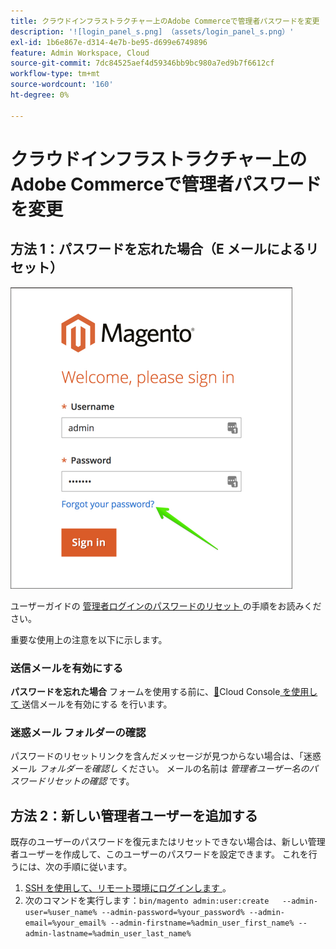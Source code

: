 ```yaml
---
title: クラウドインフラストラクチャー上のAdobe Commerceで管理者パスワードを変更
description: '![login_panel_s.png] （assets/login_panel_s.png）'
exl-id: 1b6e867e-d314-4e7b-be95-d699e6749896
feature: Admin Workspace, Cloud
source-git-commit: 7dc84525aef4d59346bb9bc980a7ed9b7f6612cf
workflow-type: tm+mt
source-wordcount: '160'
ht-degree: 0%

---
```


# クラウドインフラストラクチャー上のAdobe Commerceで管理者パスワードを変更

## 方法 1：パスワードを忘れた場合（E メールによるリセット）

![login_panel_s.png](assets/login_panel_s.png)

ユーザーガイドの [ 管理者ログインのパスワードのリセット ](https://experienceleague.adobe.com/docs/commerce-admin/start/admin/admin-signin.html#admin-sign-in) の手順をお読みください。

重要な使用上の注意を以下に示します。

### 送信メールを有効にする

**パスワードを忘れた場合** フォームを使用する前に、[&#128279;](https://experienceleague.adobe.com/docs/commerce-cloud-service/user-guide/project/overview.html)Cloud Console[ を使用して ](https://experienceleague.adobe.com/docs/commerce-cloud-service/user-guide/project/outgoing-emails.html) 送信メールを有効にする  を行います。

### 迷惑メール フォルダーの確認

パスワードのリセットリンクを含んだメッセージが見つからない場合は、「迷惑メール *フォルダーを確認し* ください。 メールの名前は *管理者ユーザー名のパスワードリセットの確認* です。

## 方法 2：新しい管理者ユーザーを追加する

既存のユーザーのパスワードを復元またはリセットできない場合は、新しい管理者ユーザーを作成して、このユーザーのパスワードを設定できます。 これを行うには、次の手順に従います。

1. [SSH を使用して、リモート環境にログインします ](https://experienceleague.adobe.com/docs/commerce-cloud-service/user-guide/develop/secure-connections.html)。
1. 次のコマンドを実行します：`bin/magento admin:user:create   --admin-user=%user_name% --admin-password=%your_password% --admin-email=%your_email% --admin-firstname=%admin_user_first_name% --admin-lastname=%admin_user_last_name%`
